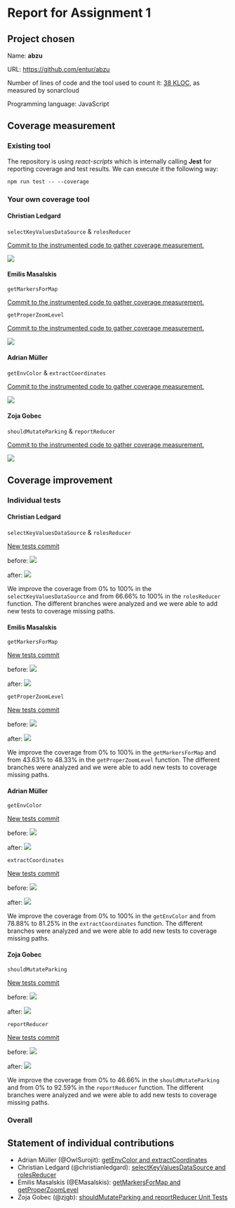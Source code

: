 # Report for Assignment 1

## Project chosen

Name: **abzu**

URL: https://github.com/entur/abzu

Number of lines of code and the tool used to count it: [38 KLOC](https://github.com/OwlSurojit/abzu/pull/3), as measured by sonarcloud

Programming language: JavaScript

## Coverage measurement

### Existing tool

<!-- Inform the name of the existing tool that was executed and how it was executed -->
The repository is using *react-scripts* which is internally calling **Jest** for reporting coverage and test results. We can execute it the following way:
```batch
npm run test -- --coverage
```

### Your own coverage tool

#### Christian Ledgard

`selectKeyValuesDataSource` & `rolesReducer`

[Commit to the instrumented code to gather coverage measurement.](https://github.com/OwlSurojit/abzu/pull/5/commits/910c9d9072be2593a75f2cd7a588795a05d9b2fb)

![](https://i.ibb.co/qrQMMLz/Snackbar-Selectors-Unit-Tests.png)

#### Emilis Masalskis

`getMarkersForMap`

[Commit to the instrumented code to gather coverage measurement.](https://github.com/OwlSurojit/abzu/pull/6/commits/967fb599975fb30aa5e987051ade23cdaa018d15)

`getProperZoomLevel`

[Commit to the instrumented code to gather coverage measurement.](https://github.com/OwlSurojit/abzu/pull/6/commits/2e64166098939350bacd2a8b6536ece1746eede9)

![](https://private-user-images.githubusercontent.com/122734286/343811831-60d1fa9b-3121-403f-a0db-9f2dc2f486e6.png?jwt=eyJhbGciOiJIUzI1NiIsInR5cCI6IkpXVCJ9.eyJpc3MiOiJnaXRodWIuY29tIiwiYXVkIjoicmF3LmdpdGh1YnVzZXJjb250ZW50LmNvbSIsImtleSI6ImtleTUiLCJleHAiOjE3MTk0OTg3MTQsIm5iZiI6MTcxOTQ5ODQxNCwicGF0aCI6Ii8xMjI3MzQyODYvMzQzODExODMxLTYwZDFmYTliLTMxMjEtNDAzZi1hMGRiLTlmMmRjMmY0ODZlNi5wbmc_WC1BbXotQWxnb3JpdGhtPUFXUzQtSE1BQy1TSEEyNTYmWC1BbXotQ3JlZGVudGlhbD1BS0lBVkNPRFlMU0E1M1BRSzRaQSUyRjIwMjQwNjI3JTJGdXMtZWFzdC0xJTJGczMlMkZhd3M0X3JlcXVlc3QmWC1BbXotRGF0ZT0yMDI0MDYyN1QxNDI2NTRaJlgtQW16LUV4cGlyZXM9MzAwJlgtQW16LVNpZ25hdHVyZT0yNjgxMDBlZmUxZjFmMDVjNjE0YjY3OTc2ODU1MTE2MDgzMmIwMTk1NjhlMzYxNTZkNmM2NDJjYzA3NWZiZTFmJlgtQW16LVNpZ25lZEhlYWRlcnM9aG9zdCZhY3Rvcl9pZD0wJmtleV9pZD0wJnJlcG9faWQ9MCJ9.LB14tZOvgRmBegbEtplBCdWjuJYAZDPWQCmB5AGt1_A)

#### Adrian Müller

`getEnvColor` & `extractCoordinates`

[Commit to the instrumented code to gather coverage measurement.](https://github.com/OwlSurojit/abzu/pull/3/commits/f9d8bdb38116e3ac2a34a8c9af27378b09f3e6ce)

![](https://i.ibb.co/cJvHrDr/Screenshot-2024-06-27-at-16-43-09.png)

#### Zoja Gobec

`shouldMutateParking` & `reportReducer`

[Commit to the instrumented code to gather coverage measurement.](https://github.com/OwlSurojit/abzu/pull/4/commits/04a542085a357379f7eddbec505521a0592765ca)

![](https://i.ibb.co/dm6BFr0/Screenshot-2024-06-27-at-16-42-07.png)

## Coverage improvement

### Individual tests

#### Christian Ledgard

`selectKeyValuesDataSource` & `rolesReducer`

[New tests commit](https://github.com/OwlSurojit/abzu/pull/5/commits/59a6e04f68ac5f970d3785a4acd70279973ddbd7)

before:
![](https://i.ibb.co/DW9m7gG/before-christian.png)

after:
![](https://i.ibb.co/qrQMMLz/Snackbar-Selectors-Unit-Tests.png)

We improve the coverage from 0% to 100% in the `selectKeyValuesDataSource` and from 66.66% to 100% in the `rolesReducer` function. The different branches were analyzed and we were able to add new tests to coverage missing paths.

#### Emilis Masalskis

`getMarkersForMap`

[New tests commit](https://github.com/OwlSurojit/abzu/pull/6/commits/e2f10852939b380a994596db6f765960019bdd89)

before:
![](https://i.ibb.co/X5zcspJ/Screenshot-2024-06-27-at-17-01-44.png)

after:
![](https://i.ibb.co/K2CB15b/Screenshot-2024-06-27-at-17-44-46.png)

`getProperZoomLevel`

[New tests commit](https://github.com/OwlSurojit/abzu/pull/6/commits/2e64166098939350bacd2a8b6536ece1746eede9)

before:
![](https://i.ibb.co/68rGQJ6/Screenshot-2024-06-27-at-17-04-19.png)

after:
![](https://i.ibb.co/8K6jGnS/Screenshot-2024-06-27-at-17-46-08.png)

We improve the coverage from 0% to 100% in the `getMarkersForMap` and from 43.63% to 48.33% in the `getProperZoomLevel` function. The different branches were analyzed and we were able to add new tests to coverage missing paths.

#### Adrian Müller

`getEnvColor`

[New tests commit](https://github.com/OwlSurojit/abzu/pull/3/commits/f9d8bdb38116e3ac2a34a8c9af27378b09f3e6ce)

before:
![](https://i.ibb.co/st5qqVB/Screenshot-2024-06-27-at-17-11-41.png)

after:
![](https://i.ibb.co/gPyqdJR/Screenshot-2024-06-27-at-17-46-55.png)

`extractCoordinates`

[New tests commit](https://github.com/OwlSurojit/abzu/pull/3/commits/f9d8bdb38116e3ac2a34a8c9af27378b09f3e6ce)

before:
![](https://i.ibb.co/4K5X5NP/Screenshot-2024-06-27-at-17-12-08.png)

after:
![](https://i.ibb.co/D1F6qqm/Screenshot-2024-06-27-at-17-47-12.png)

We improve the coverage from 0% to 100% in the `getEnvColor` and from 78.88% to 81.25% in the `extractCoordinates` function. The different branches were analyzed and we were able to add new tests to coverage missing paths.

#### Zoja Gobec

`shouldMutateParking`

[New tests commit](https://github.com/OwlSurojit/abzu/pull/4/commits/04a542085a357379f7eddbec505521a0592765ca)

before:
![](https://i.ibb.co/K5FxPsW/Screenshot-2024-06-27-at-17-09-13.png)

after:
![](https://i.ibb.co/4tn7jd8/Screenshot-2024-06-27-at-17-43-25.png)

`reportReducer`

[New tests commit](https://github.com/OwlSurojit/abzu/pull/4/commits/04a542085a357379f7eddbec505521a0592765ca)

before:
![](https://i.ibb.co/s5fds8x/Screenshot-2024-06-27-at-17-10-15.png)

after:
![](https://i.ibb.co/xsnqHPr/Screenshot-2024-06-27-at-17-43-52.png)

We improve the coverage from 0% to 46.66% in the `shouldMutateParking` and from 0% to 92.59% in the `reportReducer` function. The different branches were analyzed and we were able to add new tests to coverage missing paths.

### Overall

<!-- <Provide a screenshot of the old coverage results by running an existing tool (the same as you already showed above)> -->

<!-- <Provide a screenshot of the new coverage results by running the existing tool using all test modifications made by the group> -->

## Statement of individual contributions

- Adrian Müller (@OwlSurojit): [getEnvColor and extractCoordinates](https://github.com/OwlSurojit/abzu/pull/3)
- Christian Ledgard (@christianledgard): [selectKeyValuesDataSource and rolesReducer](https://github.com/OwlSurojit/abzu/pull/5)
- Emilis Masalskis (@EMasalskis): [getMarkersForMap and getProperZoomLevel](https://github.com/OwlSurojit/abzu/pull/6)
- Zoja Gobec (@zjgb): [shouldMutateParking and reportReducer Unit Tests](https://github.com/OwlSurojit/abzu/pull/4)
